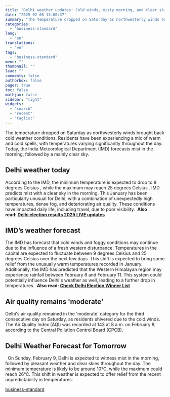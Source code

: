 ```yaml
---
title: "Delhi weather updates: Cold winds, misty morning, and clear skies ahead"
date: "2025-02-08 13:00:37"
summary: "The temperature dropped on Saturday as northwesterly winds brought back cold weather conditions. Residents have been experiencing a mix of warm and cold spells, with temperatures varying significantly throughout the day. Today, the India Meteorological Department (IMD) forecasts mist in the morning, followed by a mainly clear sky. Delhi weather..."
categories:
  - "business-standard"
lang:
  - "en"
translations:
  - "en"
tags:
  - "business-standard"
menu: ""
thumbnail: ""
lead: ""
comments: false
authorbox: false
pager: true
toc: false
mathjax: false
sidebar: "right"
widgets:
  - "search"
  - "recent"
  - "taglist"
---
```


The temperature dropped on Saturday as northwesterly winds brought back cold weather conditions. Residents have been experiencing a mix of warm and cold spells, with temperatures varying significantly throughout the day. Today, the India Meteorological Department (IMD) forecasts mist in the morning, followed by a mainly clear sky.
 

Delhi weather today
-------------------

According to the IMD, the minimum temperature is expected to drop to 8 degrees Celsius , while the maximum may reach 25 degrees Celsius . IMD predicts mist with a clear sky in the morning. This January has been particularly unusual for Delhi, with a combination of unexpectedly high temperatures, dense fog, and deteriorating air quality. These conditions have impacted daily life, including travel, due to poor visibility. 
**Also read: [Delhi election results 2025 LIVE updates](https://www.business-standard.com/elections/delhi-elections/delhi-assembly-election-results-2025-live-updates-bjp-aap-congress-delhi-election-vote-count-real-time-updates-125020800074_1.html)** 
 

IMD’s weather forecast
----------------------

The IMD has forecast that cold winds and foggy conditions may continue due to the influence of a fresh western disturbance. Temperatures in the capital are expected to fluctuate between 9 degrees Celsius and 25 degrees Celsius over the next few days. This shift is expected to bring some relief from the unusually warm temperatures recorded in January.
 
Additionally, the IMD has predicted that the Western Himalayan region may experience rainfall between February 8 and February 11. This system could potentially influence Delhi's weather as well, leading to a further drop in temperatures. 
**Also read: [Check Delhi Election Winner List](https://www.business-standard.com/elections/delhi-elections/delhi-assembly-election-results-2025-full-list-of-winners-aap-bjp-congress-125020800129_1.html)**
 

Air quality remains 'moderate'
------------------------------

Delhi's air quality remained in the 'moderate' category for the third consecutive day on Saturday, as residents shivered due to the cold winds. The Air Quality Index (AQI) was recorded at 143 at 8 a.m. on February 8, according to the Central Pollution Control Board (CPCB).
 

Delhi Weather Forecast for Tomorrow
-----------------------------------

 
On Sunday, February 9, Delhi is expected to witness mist in the morning, followed by pleasant weather and clear skies throughout the day. The minimum temperature is likely to be around 10°C, while the maximum could reach 26°C. This shift in weather is expected to offer relief from the recent unpredictability in temperatures.

[business-standard](https://www.business-standard.com/india-news/delhi-weather-updates-cold-winds-misty-morning-and-clear-skies-ahead-125020800247_1.html)
